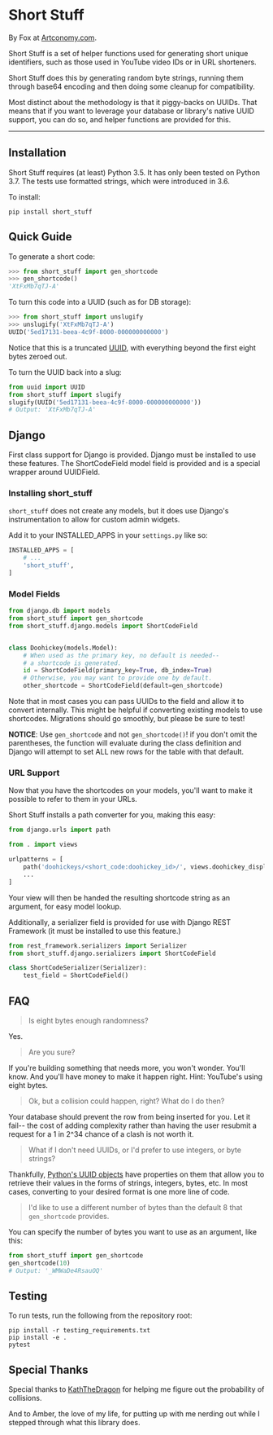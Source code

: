 # Short Stuff

By Fox at [Artconomy.com](https://artconomy.com/).

Short Stuff is a set of helper functions used for generating short unique identifiers, such as those used 
in YouTube video IDs or in URL shorteners.

Short Stuff does this by generating random byte strings, running them through base64 encoding and 
then doing some cleanup for compatibility.

Most distinct about the methodology is that it piggy-backs on UUIDs. That means that if you want to leverage your
database or library's native UUID support, you can do so, and helper functions are 
provided for this.

---

## Installation

Short Stuff requires (at least) Python 3.5. It has only been tested on Python 3.7. The tests use 
formatted strings, which were introduced in 3.6.

To install:

```shell
pip install short_stuff
```

## Quick Guide

To generate a short code:

```python
>>> from short_stuff import gen_shortcode
>>> gen_shortcode()
'XtFxMb7qTJ-A'
```

To turn this code into a UUID (such as for DB storage):

```python
>>> from short_stuff import unslugify
>>> unslugify('XtFxMb7qTJ-A')
UUID('5ed17131-beea-4c9f-8000-000000000000')
```

Notice that this is a truncated [UUID](https://docs.python.org/3/library/uuid.html), with everything beyond the first
eight bytes zeroed out.

To turn the UUID back into a slug:

```python
from uuid import UUID
from short_stuff import slugify
slugify(UUID('5ed17131-beea-4c9f-8000-000000000000'))
# Output: 'XtFxMb7qTJ-A'
```


## Django

First class support for Django is provided. Django must be installed to use these features.
The ShortCodeField model field is provided and is a special wrapper around UUIDField.

### Installing short_stuff

`short_stuff` does not create any models, but it does use Django's instrumentation to allow for custom admin widgets.

Add it to your INSTALLED_APPS in your `settings.py` like so:

```python
INSTALLED_APPS = [
    # ...
    'short_stuff',
]
```

### Model Fields

```python
from django.db import models
from short_stuff import gen_shortcode
from short_stuff.django.models import ShortCodeField


class Doohickey(models.Model):
    # When used as the primary key, no default is needed--
    # a shortcode is generated.
    id = ShortCodeField(primary_key=True, db_index=True)
    # Otherwise, you may want to provide one by default.
    other_shortcode = ShortCodeField(default=gen_shortcode)

```

Note that in most cases you can pass UUIDs to the field and allow it to convert internally.
This might be helpful if converting existing models to use shortcodes. Migrations should go smoothly,
but please be sure to test!

**NOTICE**: Use `gen_shortcode` and not `gen_shortcode()`! if you don't omit the parentheses, the function
will evaluate during the class definition and Django will attempt to set ALL new rows for the table with
that default.

### URL Support

Now that you have the shortcodes on your models, you'll want to make it possible to refer to them in your URLs.

Short Stuff installs a path converter for you, making this easy:

```python
from django.urls import path

from . import views

urlpatterns = [
    path('doohickeys/<short_code:doohickey_id>/', views.doohickey_display),
    ...
]
```

Your view will then be handed the resulting shortcode string as an argument, for easy 
model lookup.

Additionally, a serializer field is provided for use with Django REST
Framework (it must be installed to use this feature.)

```python
from rest_framework.serializers import Serializer
from short_stuff.django.serializers import ShortCodeField

class ShortCodeSerializer(Serializer):
    test_field = ShortCodeField()
```


## FAQ

> Is eight bytes enough randomness?

Yes.

> Are you sure?

If you're building something that needs more, you won't wonder. You'll know. 
And you'll have money to make it happen right. Hint: YouTube's using eight bytes.

> Ok, but a collision could happen, right? What do I do then?

Your database should prevent the row from being inserted for you. Let it fail-- the cost of adding 
complexity rather than having the user resubmit a request for a 1 in 2^34 chance of a clash 
is not worth it.

> What if I don't need UUIDs, or I'd prefer to use integers, or byte strings?

Thankfully, [Python's UUID objects](https://docs.python.org/3/library/uuid.html#uuid.UUID.bytes) have properties on 
them that allow you to retrieve their values in the forms of strings, integers, bytes, etc. In most cases, converting
to your desired format is one more line of code.

> I'd like to use a different number of bytes than the default 8 that `gen_shortcode` provides.

You can specify the number of bytes you want to use as an argument, like this:

```python
from short_stuff import gen_shortcode
gen_shortcode(10)
# Output: '_WMWaDe4RsauOQ'
```

## Testing

To run tests, run the following from the repository root:

```shell
pip install -r testing_requirements.txt
pip install -e .
pytest
```

## Special Thanks

Special thanks to [KathTheDragon](https://github.com/KathTheDragon/) for helping me figure out the 
probability of collisions.

And to Amber, the love of my life, for putting up with me nerding 
out while I stepped through what this library does.
